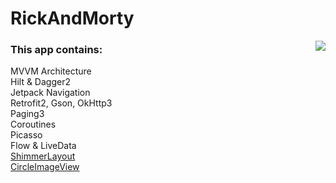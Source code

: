# RickAndMorty

<img align="right"  src="https://user-images.githubusercontent.com/50145106/128644245-4fc625e0-31a5-4845-a5c7-eb84097d2a49.gif">

### This app contains:<br>

MVVM Architecture <br>
Hilt & Dagger2<br>
Jetpack Navigation<br>
Retrofit2, Gson, OkHttp3<br>
Paging3<br>
Coroutines<br>
Picasso<br>
Flow & LiveData<br>
[ShimmerLayout](https://github.com/facebook/shimmer-android) <br>
[CircleImageView](https://github.com/hdodenhof/CircleImageView) <br>
